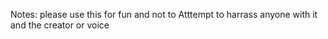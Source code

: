 Notes: please use this for fun and not to Atttempt to harrass anyone with it and the creator or voice
